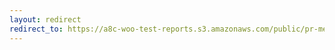 ```yaml
---
layout: redirect
redirect_to: https://a8c-woo-test-reports.s3.amazonaws.com/public/pr-merge/41125/e2e/index.html
---
```

